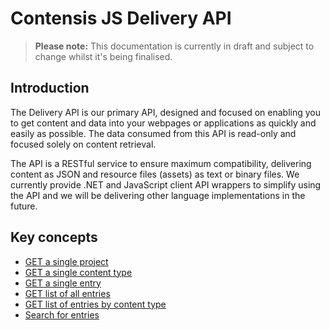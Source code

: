 # Contensis JS Delivery API

> **Please note:** This documentation is currently in draft and subject to change whilst it's being finalised.

## Introduction
The Delivery API is our primary API, designed and focused on enabling you to get content and data into your webpages or applications as quickly and easily as possible. The data consumed from this API is read-only and focused solely on content retrieval.

The API is a RESTful service to ensure maximum compatibility, delivering content as JSON and resource files (assets) as text or binary files. We currently provide .NET and JavaScript client API wrappers to simplify using the API and we will be delivering other language implementations in the future.

## Key concepts

- [GET a single project](/key-concepts/get-project.md)
- [GET a single content type](/key-concepts/get-contenttype.md)
- [GET a single entry](/key-concepts/get-entry.md)
- [GET list of all entries](/key-concepts/list-entries.md)
- [GET list of entries by content type](/key-concepts/list-entries-by-content-type.md)
- [Search for entries](/search/search-basics.md)
